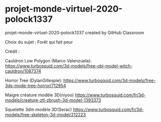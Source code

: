 # projet-monde-virtuel-2020-polock1337

projet-monde-virtuel-2020-polock1337 created by GitHub Classroom

Choix du sujet : Forêt qui fait peur

Crédit : 

Cauldron Low Polygon (Marco Valenzuela):
https://www.turbosquid.com/3d-models/free-obj-model-witch-cauldron/1087374

Horror Tree (DylanGillespie):
https://www.turbosquid.com/3d-models/free-3ds-mode-tree-horror/712954

Maigre créature modèle 3D(niyoo)
https://www.turbosquid.com/fr/3d-models/creature-ztl-zbrush-3d-model-1393373

Squelette 3dm modèle 3D(Serac)
https://www.turbosquid.com/fr/3d-models/free-skeleton-3d-model/212223
